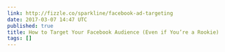 ```yaml
---
link: http://fizzle.co/sparkline/facebook-ad-targeting
date: 2017-03-07 14:47 UTC
published: true
title: How to Target Your Facebook Audience (Even if You’re a Rookie)
tags: []
---
```



